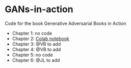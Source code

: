 # GANs-in-action
Code for the book Generative Adversarial Books in Action

* Chapter 1: no code
* Chapter 2: [Colab notebook](https://colab.research.google.com/drive/1CPz-YvvJV8gHlsD2o68B0FYKFzaT6RCA)
* Chapter 3: @VB to add
* Chapter 4: @VB to add
* Chapter 5: no code
* Chapter 6: @JL to add
